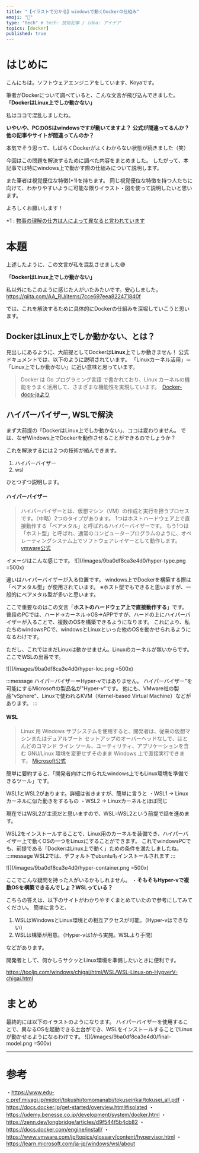 ```yaml
---
title: "【イラストで分かる】windowsで動くDockerの仕組み"
emoji: "🐋"
type: "tech" # tech: 技術記事 / idea: アイデア
topics: [docker]
published: true
---
```

# はじめに 
こんにちは。ソフトウェアエンジニアをしています、Koyaです。

筆者がDockerについて調べていると、こんな文言が飛び込んできました。
**「DockerはLinux上でしか動かない」**

私はココで混乱しましたね。

**いやいや、PCのOSはwindowsですが動いてますよ？**
**公式が間違ってるんか？他の記事やサイトが間違ってんのか？**

本気でそう思って、しばらくDockerがよくわからない状態が続きました（笑）

今回はこの問題を解決するために調べた内容をまとめました。
したがって、本記事では特にwindows上で動かす際の仕組みについて説明します。

また筆者は視覚優位な特徴(*1)を持ちます。
同じ視覚優位な特徴を持つ人たちに向けて、わかりやすいように可能な限りイラスト・図を使って説明したいと思います。

よろしくお願いします！

*1 : [物事の理解の仕方は人によって異なると言われています](https://www.edu-c.pref.miyagi.jp/midori/tokushi/tomomanabi/tokuseirikai/tokusei_all.pdf)


# 本題

上述したように、この文言が私を混乱させました😅

**「DockerはLinux上でしか動かない」**

私以外にもこのように感じた人がいたみたいです。安心しました。
https://qiita.com/AA_RU/items/7cce697eea822471840f

では、これを解決するために具体的にDockerの仕組みを深堀していこうと思います。

## DockerはLinux上でしか動かない、とは？
見出しにあるように、大前提としてDockerは**Linux**上でしか動きません！
公式ドキュメントでは、以下のように説明されています。
「Linuxカーネル活用」＝「Linux上でしか動かない」に近い意味と思っています。
>Docker は Go プログラミング言語 で書かれており、Linux カーネルの機能をうまく活用して、さまざまな機能性を実現しています。　[Docker-docs-jaより](https://docs.docker.jp/get-started/overview.html#:~:text=%E5%89%8A%E9%99%A4%E3%81%A7%E3%81%8D%E3%81%BE%E3%81%99%E3%80%82-,%E5%9F%BA%E7%A4%8E%E6%8A%80%E8%A1%93,-Docker%20%E3%81%AF%20Go)


## ハイパーバイザー, WSLで解決
まず大前提の「DockerはLinux上でしか動かない」、ココは変わりません。
では、なぜWindows上でDockerを動作させることができるのでしょうか？

これを解決するには２つの技術が絡んできます。
1. ハイパーバイザー
1. wsl

ひとつずつ説明します。
#### ハイパーバイザー
>ハイパーバイザーとは、仮想マシン（VM）の作成と実行を担うプロセスです。（中略）2つのタイプがあります。
>1つはホストハードウェア上で直接動作する「ベアメタル」と呼ばれるハイパーバイザーです。
>もう1つは「ホスト型」と呼ばれ、通常のコンピュータープログラムのように、オペレーティングシステム上でソフトウェアレイヤーとして動作します。   [vmware公式](https://www.vmware.com/jp/topics/glossary/content/hypervisor.html)

イメージはこんな感じです。
![](/images/9ba0df8ca3e4d0/hyper-type.png =500x)

違いはハイパーバイザーが入る位置です。
windows上でDockerを構築する際は「ベアメタル型」が使用されています。
※ホスト型でもできると思いますが、一般的にベアメタル型が多いと思います。

ここで重要なのはこの文言「**ホストのハードウェア上で直接動作する**」です。
普段のPCでは、ハード→カーネル→OS→APPですが、ハードの上にハイパーバイザーが入ることで、複数のOSを構築できるようになります。
これにより、私たちのwindowsPCで、windowsとLinuxといった他のOSを動かせられるようになるわけです。

ただし、これではまだLinuxは動かせません。Linuxのカーネルが無いからです。
ここでWSLの出番です。

![](/images/9ba0df8ca3e4d0/hyper-loc.png =500x)

:::message
ハイパーバイザー＝Hyper-vではありません。
ハイパーバイザー"を可能にするMicrosoftの製品名が"Hyper-v"です。
他にも、VMware社の製品"vSphere"、Linuxで使われるKVM（Kernel-based Virtual Machine）などがあります。
:::

#### WSL
>Linux 用 Windows サブシステムを使用すると、開発者は、従来の仮想マシンまたはデュアルブート セットアップのオーバーヘッドなしで、ほとんどのコマンド ライン ツール、ユーティリティ、アプリケーションを含む GNU/Linux 環境を変更せずそのまま Windows 上で直接実行できます。  [Microsoft公式](https://learn.microsoft.com/ja-jp/windows/wsl/about)

簡単に要約すると、「開発者向けに作られたwindows上でもLinux環境を準備できるツール」です。

WSL1とWSL2があります。詳細は省きますが、簡単に言うと
・WSL1 → Linuxカーネルに似た動きをするもの
・WSL2 → Linuxカーネルとほぼ同じ

現在ではWSL2が主流だと思いますので、WSL=WSL2という前提で話を進めます。

WSL2をインストールすることで、Linux用のカーネルを装備でき、ハイパーバイザー上で動くOSの一つをLinuxにすることができます。
これでwindowsPCでも、前提である「DockerはLinux上で動く」ための条件を満たしましたね。
:::message
WSL2では、デフォルトでubuntuもインストールされます
:::

![](/images/9ba0df8ca3e4d0/hyper-container.png =500x)


ここでこんな疑問を持った人がいるかもしれません。
・**そもそもHyper-vで複数OSを構築できるんでしょ？WSLっている？**

こちらの答えは、以下のサイトがわかりやすくまとめていたので参考にしてみてください。
簡単に言うと、
1. WSLはWindowsとLinux環境との相互アクセスが可能。（Hyper-vはできない）
1. WSLは構築が用意。（Hyper-vは1から実施。WSLより手間）

などがあります。

開発者として、何かしらサクッとLinux環境を準備したいときに便利です。

https://tooljp.com/windows/chigai/html/WSL/WSL-Linux-on-HypverV-chigai.html



# まとめ
最終的には以下のイラストのようになります。
ハイパーバイザーを使用することで、異なるOSを起動できる土台ができ、WSLをインストールすることでLinuxが動かせるようになるわけです。
![](/images/9ba0df8ca3e4d0/final-model.png =500x)

---

# 参考
・https://www.edu-c.pref.miyagi.jp/midori/tokushi/tomomanabi/tokuseirikai/tokusei_all.pdf
・https://docs.docker.jp/get-started/overview.html#isolated
・https://udemy.benesse.co.jp/development/system/docker.html
・https://zenn.dev/longbridge/articles/d9f544f5b4cb82
・https://docs.docker.com/engine/install/
・https://www.vmware.com/jp/topics/glossary/content/hypervisor.html
・https://learn.microsoft.com/ja-jp/windows/wsl/about